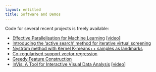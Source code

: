 ```yaml
---
layout: entitled
title: Software and Demos
---
```


Code for several recent projects is freely available:
 -   [Effective Parallelisation for Machine Learning](https://bitbucket.org/Michael_Kamp/radonmachine)  [[video](https://www.youtube.com/watch?v=IzaHpwf2FGY)]
 -   [Introducing the ‘active search’ method for iterative virtual screening](https://github.com/rmgarnett/active_virtual_screening)
 -   [Nyström method with Kernel K-means++ samples as landmarks](https://bitbucket.org/doglic/nystroem)
 -   [Co-regularised support vector regression](https://bitbucket.org/Michael_Kamp/cosvr)
 -   [Greedy Feature Construction](https://bitbucket.org/doglic/gfc)
 -   [InVis: A Tool for Interactive Visual Data Analysis]({{site.url}}{{page.url}}InVis/) [[video](https://drive.google.com/file/d/1EYubxd6CxgXlmYsKJNii5ryPX8OWlMvj/view?usp=sharing)]
